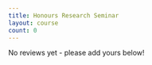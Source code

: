 ```yaml
---
title: Honours Research Seminar
layout: course
count: 0
---
```


No reviews yet - please add yours below!
